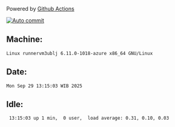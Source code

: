 Powered by [Github Actions](https://github.com/features/actions)

[![Auto commit](https://github.com/hiage/workstation/workflows/Auto%20commit/badge.svg)](https://github.com/hiage/workstation/actions?query=workflow%3A%22Auto+commit%22)

## Machine:
```
Linux runnervm3ublj 6.11.0-1018-azure x86_64 GNU/Linux
```
## Date:
```
Mon Sep 29 13:15:03 WIB 2025
```
## Idle:
```
 13:15:03 up 1 min,  0 user,  load average: 0.31, 0.10, 0.03
```
